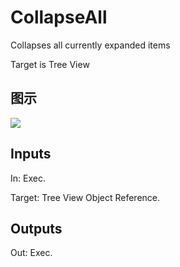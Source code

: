 # CollapseAll

Collapses all currently expanded items

Target is Tree View

## 图示

![]($-20221218-21155192.png)

## Inputs

In: Exec.

Target: Tree View Object Reference.  

## Outputs

Out: Exec.

